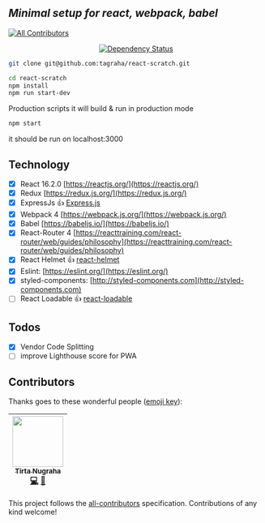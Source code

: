 ***Minimal setup for react, webpack, babel***
------

[![All Contributors](https://img.shields.io/badge/all_contributors-1-orange.svg?style=flat-square)](#contributors)


<div align="center">
  <!-- Dependency Status -->
  <a 
  target="_blank"
  href="https://david-dm.org/tagraha/react-scratch">
    <img src="https://david-dm.org/tagraha/react-scratch.svg" alt="Dependency Status" />
  </a>
  <br/>
</div>



```bash
git clone git@github.com:tagraha/react-scratch.git
```

```bash
cd react-scratch
npm install
npm run start-dev
```

Production scripts
it will build & run in production mode 

```bash
npm start
```

it should be run on localhost:3000

Technology
----------
- [x] React 16.2.0 [https://reactjs.org/](https://reactjs.org/)
- [x] Redux [https://redux.js.org/](https://redux.js.org/)
- [x] ExpressJs :+1: [Express.js](https://expressjs.com/)
- [x] Webpack 4 [https://webpack.js.org/](https://webpack.js.org/)
- [x] Babel [https://babeljs.io/](https://babeljs.io/)
- [x] React-Router 4 [https://reacttraining.com/react-router/web/guides/philosophy](https://reacttraining.com/react-router/web/guides/philosophy)
- [x] React Helmet :+1: [react-helmet](https://github.com/nfl/react-helmet)
- [x] Eslint: [https://eslint.org/](https://eslint.org/)
- [x] styled-components: [http://styled-components.com](http://styled-components.com)
- [ ] React Loadable :+1: [react-loadable](https://github.com/jamiebuilds/react-loadable)

Todos
-----
- [x] Vendor Code Splitting
- [ ] improve Lighthouse score for PWA
## Contributors

Thanks goes to these wonderful people ([emoji key](https://github.com/kentcdodds/all-contributors#emoji-key)):

<!-- ALL-CONTRIBUTORS-LIST:START - Do not remove or modify this section -->
<!-- prettier-ignore -->
| [<img src="https://avatars0.githubusercontent.com/u/3034375?v=4" width="100px;"/><br /><sub><b>Tirta Nugraha</b></sub>](http://www.betotally.com/)<br />[💻](https://github.com/tagraha/react-scratch/commits?author=tagraha "Code") [📖](https://github.com/tagraha/react-scratch/commits?author=tagraha "Documentation") |
| :---: |
<!-- ALL-CONTRIBUTORS-LIST:END -->

This project follows the [all-contributors](https://github.com/kentcdodds/all-contributors) specification. Contributions of any kind welcome!
